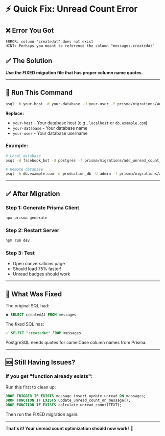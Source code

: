 # ⚡ Quick Fix: Unread Count Error

## ❌ Error You Got
```
ERROR: column "createdat" does not exist
HINT: Perhaps you meant to reference the column "messages.createdAt"
```

## ✅ The Solution

**Use the FIXED migration file that has proper column name quotes.**

---

## 🚀 Run This Command

```bash
psql -h your-host -d your-database -U your-user -f prisma/migrations/add_unread_count_optimization_FIXED.sql
```

**Replace:**
- `your-host` - Your database host (e.g., `localhost` or `db.example.com`)
- `your-database` - Your database name
- `your-user` - Your database username

### Example:
```bash
# Local database
psql -d facebook_bot -U postgres -f prisma/migrations/add_unread_count_optimization_FIXED.sql

# Remote database
psql -h db.example.com -d production_db -U admin -f prisma/migrations/add_unread_count_optimization_FIXED.sql
```

---

## ✅ After Migration

### Step 1: Generate Prisma Client
```bash
npx prisma generate
```

### Step 2: Restart Server
```bash
npm run dev
```

### Step 3: Test
- Open conversations page
- Should load 75% faster!
- Unread badges should work

---

## 🎯 What Was Fixed

The original SQL had:
```sql
❌ SELECT createdAt FROM messages
```

The fixed SQL has:
```sql
✅ SELECT "createdAt" FROM messages
```

PostgreSQL needs quotes for camelCase column names from Prisma.

---

## 🆘 Still Having Issues?

### If you get "function already exists":

Run this first to clean up:
```sql
DROP TRIGGER IF EXISTS message_insert_update_unread ON messages;
DROP FUNCTION IF EXISTS update_unread_count_on_message();
DROP FUNCTION IF EXISTS calculate_unread_count(TEXT);
```

Then run the FIXED migration again.

---

**That's it! Your unread count optimization should now work!** 🎉
